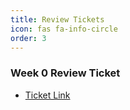 ```yaml
---
title: Review Tickets
icon: fas fa-info-circle
order: 3
---
```


### Week 0 Review Ticket

- [Ticket Link](https://github.com/raad1masum/Drain-Gang/issues/2)